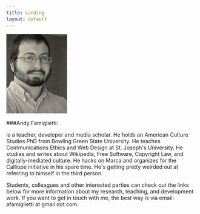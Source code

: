 ```yaml
---
title: Landing
layout: default
---
```

<img src="/assets/img/famiglieti-andrew-1.jpg" alt="Andy Famiglietti" id="headshot">

###Andy Famiglietti:

is a teacher, developer and media scholar. He holds an American Culture Studies PhD from Bowling Green State University. He teaches Communications Ethics and Web Design at St. Joseph's University. He studies and writes about Wikipedia, Free Software, Copyright Law, and digitally-mediated culture. He hacks on Marca and organizes for the Calliope initiative in his spare time. He's getting pretty weirded out at referring to himself in the third person.     

Students, colleagues and other interested parties can check out the links below for more information about my research, teaching, and development work. If you want to get in touch with me, the best way is via email: afamiglietti at gmail dot com.
